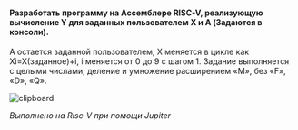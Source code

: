 #### Разработать программу на Ассемблере RISC-V, реализующую вычисление Y для заданных пользователем X и A (Задаются в консоли).
А остается заданной пользователем, Х меняется в цикле как Хi=X(заданное)+i, i меняется от 0 до 9 с шагом 1. 
Задание выполняется с целыми числами, деление и умножение расширением «М», без «F», «D», «Q».

![clipboard](https://i.imgur.com/en9s4WS.png)

*Выполнено на Risc-V при помощи Jupiter*
